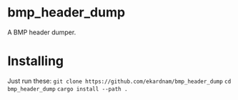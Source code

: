 # bmp_header_dump
A BMP header dumper.

# Installing
Just run these:
`git clone https://github.com/ekardnam/bmp_header_dump`
`cd bmp_header_dump`
`cargo install --path .`
